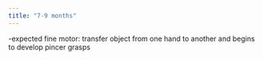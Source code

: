 ```yaml
---
title: "7-9 months"
---
```

-expected fine motor: transfer object from one hand to another and begins to develop pincer grasps

